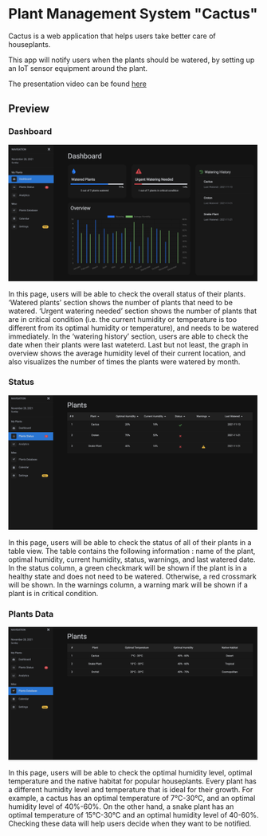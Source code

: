 # Plant Management System "Cactus"

Cactus is a web application that helps users take better care of houseplants.

This app will notify users when the plants should be watered, by setting up an IoT sensor equipment around the plant.

The presentation video can be found [here](https://drive.google.com/file/d/1vyk-fp4lVuLu9oYTmFN3A-doHVTjzV94/view?usp=sharing)

## Preview

### Dashboard

<img src="https://github.com/quicksilversel/cactus/blob/main/img/index.png" width="500" />

In this page, users will be able to check the overall status of their plants. 
‘Watered plants’ section shows the number of plants that need to be watered. 
‘Urgent watering needed’ section shows the number of plants that are in critical condition 
(i.e. the current humidity or temperature is too different from its optimal humidity or temperature), 
and needs to be watered immediately. 
In the ‘watering history’ section, users are able to check the date when their plants were last wateterd. 
Last but not least, the graph in overview shows the average humidity level of their current location, 
and also visualizes the number of times the plants were watered by month. 

### Status 

<img src="https://github.com/quicksilversel/cactus/blob/main/img/status.png" width="500" />

In this page, users will be able to check the status of all of their plants in a table view. 
The table contains the following information : name of the plant, optimal humidity, current humidity, status, warnings, and last watered date. 
In the status column, a green checkmark will be shown if the plant is in a healthy state and does not need to be watered. 
Otherwise, a red crossmark will be shown. In the warnings column, a warning mark will be shown if a plant is in critical condition.

### Plants Data

<img src="https://github.com/quicksilversel/cactus/blob/main/img/plantsdata.png" width="500" />

In this page, users will be able to check the optimal humidity level, optimal temperature and the native habitat for popular houseplants. 
Every plant has a different humidity level and temperature that is ideal for their growth. 
For example, a cactus has an optimal temperature of 7℃-30℃, and an optimal humidity level of 40%-60%. On the other hand, 
a snake plant has an optimal temperature of 15℃-30℃ and an optimal humidity level of 40-60%. 
Checking these data will help users decide when they want to be notified. 
